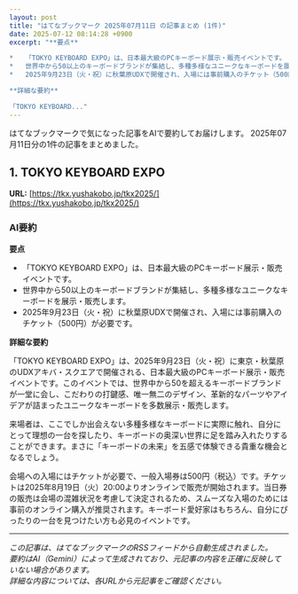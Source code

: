 ```yaml
---
layout: post
title: "はてなブックマーク 2025年07月11日 の記事まとめ (1件)"
date: 2025-07-12 08:14:28 +0900
excerpt: "**要点**

*   「TOKYO KEYBOARD EXPO」は、日本最大級のPCキーボード展示・販売イベントです。
*   世界中から50以上のキーボードブランドが集結し、多種多様なユニークなキーボードを展示・販売します。
*   2025年9月23日（火・祝）に秋葉原UDXで開催され、入場には事前購入のチケット（500円）が必要です。

**詳細な要約**

「TOKYO KEYBOARD..."
---
```


はてなブックマークで気になった記事をAIで要約してお届けします。
2025年07月11日分の1件の記事をまとめました。

## 1. TOKYO KEYBOARD EXPO

**URL:** [https://tkx.yushakobo.jp/tkx2025/](https://tkx.yushakobo.jp/tkx2025/)

### AI要約

**要点**

*   「TOKYO KEYBOARD EXPO」は、日本最大級のPCキーボード展示・販売イベントです。
*   世界中から50以上のキーボードブランドが集結し、多種多様なユニークなキーボードを展示・販売します。
*   2025年9月23日（火・祝）に秋葉原UDXで開催され、入場には事前購入のチケット（500円）が必要です。

**詳細な要約**

「TOKYO KEYBOARD EXPO」は、2025年9月23日（火・祝）に東京・秋葉原のUDXアキバ・スクエアで開催される、日本最大級のPCキーボード展示・販売イベントです。このイベントでは、世界中から50を超えるキーボードブランドが一堂に会し、こだわりの打鍵感、唯一無二のデザイン、革新的なパーツやアイデアが詰まったユニークなキーボードを多数展示・販売します。

来場者は、ここでしか出会えない多種多様なキーボードに実際に触れ、自分にとって理想の一台を探したり、キーボードの奥深い世界に足を踏み入れたりすることができます。まさに「キーボードの未来」を五感で体験できる貴重な機会となるでしょう。

会場への入場にはチケットが必要で、一般入場券は500円（税込）です。チケットは2025年8月19日（火）20:00よりオンラインで販売が開始されます。当日券の販売は会場の混雑状況を考慮して決定されるため、スムーズな入場のためには事前のオンライン購入が推奨されます。キーボード愛好家はもちろん、自分にぴったりの一台を見つけたい方も必見のイベントです。

---

*この記事は、はてなブックマークのRSSフィードから自動生成されました。*  
*要約はAI（Gemini）によって生成されており、元記事の内容を正確に反映していない場合があります。*  
*詳細な内容については、各URLから元記事をご確認ください。*

